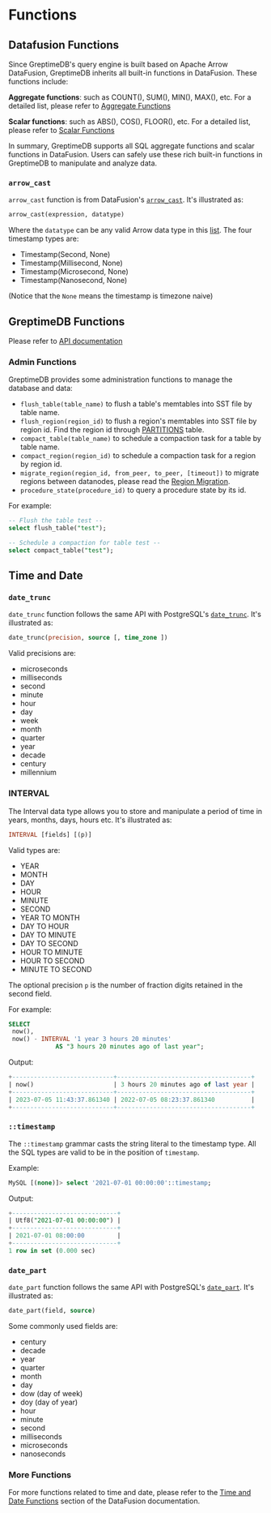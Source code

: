 # Functions

<!--
The outling of this document is a little strange, as the content is classified by company functions and feature functions. We plan to tidy up the content in the future when out functions are more stable.
-->

## Datafusion Functions

Since GreptimeDB's query engine is built based on Apache Arrow DataFusion, GreptimeDB inherits all built-in
functions in DataFusion. These functions include:

**Aggregate functions**: such as COUNT(), SUM(), MIN(), MAX(), etc. For a detailed list, please refer to [Aggregate Functions](https://arrow.apache.org/datafusion/user-guide/sql/aggregate_functions.html)

**Scalar functions**: such as ABS(), COS(), FLOOR(), etc. For a detailed list, please refer to [Scalar Functions](https://arrow.apache.org/datafusion/user-guide/sql/scalar_functions.html)

In summary, GreptimeDB supports all SQL aggregate functions and scalar functions in DataFusion. Users can safely
use these rich built-in functions in GreptimeDB to manipulate and analyze data.

### `arrow_cast`

`arrow_cast` function is from DataFusion's [`arrow_cast`](https://arrow.apache.org/datafusion/user-guide/sql/scalar_functions.html#arrow-cast). It's illustrated as:

```sql
arrow_cast(expression, datatype)
```

Where the `datatype` can be any valid Arrow data type in this [list](https://arrow.apache.org/datafusion/user-guide/sql/data_types.html). The four timestamp types are:

- Timestamp(Second, None)
- Timestamp(Millisecond, None)
- Timestamp(Microsecond, None)
- Timestamp(Nanosecond, None)

(Notice that the `None` means the timestamp is timezone naive)

## GreptimeDB Functions

Please refer to [API documentation](https://greptimedb.rs/script/python/rspython/builtins/greptime_builtin/index.html#functions)

### Admin Functions

GreptimeDB provides some administration functions to manage the database and data:

* `flush_table(table_name)` to flush a table's memtables into SST file by table name.
* `flush_region(region_id)` to flush a region's memtables into SST file by region id. Find the region id through [PARTITIONS](./information-schema/partitions.md) table.
* `compact_table(table_name)` to schedule a compaction task for a table by table name.
* `compact_region(region_id)` to schedule a compaction task for a region by region id.
* `migrate_region(region_id, from_peer, to_peer, [timeout])` to migrate regions between datanodes, please read the [Region Migration](/user-guide/operations/region-migration.md).
* `procedure_state(procedure_id)` to query a procedure state by its id.

For example:
```sql
-- Flush the table test --
select flush_table("test");

-- Schedule a compaction for table test --
select compact_table("test");
```


## Time and Date

### `date_trunc`

`date_trunc` function follows the same API with PostgreSQL's [`date_trunc`](https://www.postgresql.org/docs/current/functions-datetime.html#FUNCTIONS-DATETIME-TRUNC). It's illustrated as:

```sql
date_trunc(precision, source [, time_zone ])
```

Valid precisions are:

- microseconds
- milliseconds
- second
- minute
- hour
- day
- week
- month
- quarter
- year
- decade
- century
- millennium

### INTERVAL

The Interval data type allows you to store and manipulate a period of time in years, months, days, hours etc. It's illustrated as:

```sql
INTERVAL [fields] [(p)]
```

Valid types are:

- YEAR
- MONTH
- DAY
- HOUR
- MINUTE
- SECOND
- YEAR TO MONTH
- DAY TO HOUR
- DAY TO MINUTE
- DAY TO SECOND
- HOUR TO MINUTE
- HOUR TO SECOND
- MINUTE TO SECOND

The optional precision `p` is the number of fraction digits retained in the second field.

For example:

```sql
SELECT
 now(),
 now() - INTERVAL '1 year 3 hours 20 minutes'
             AS "3 hours 20 minutes ago of last year";
```

Output:

```sql
+----------------------------+-------------------------------------+
| now()                      | 3 hours 20 minutes ago of last year |
+----------------------------+-------------------------------------+
| 2023-07-05 11:43:37.861340 | 2022-07-05 08:23:37.861340          |
+----------------------------+-------------------------------------+
```

### `::timestamp`

The `::timestamp` grammar casts the string literal to the timestamp type. All the SQL types are valid to be in the position of `timestamp`.

Example:

```sql
MySQL [(none)]> select '2021-07-01 00:00:00'::timestamp;
```

Output:

```sql
+-----------------------------+
| Utf8("2021-07-01 00:00:00") |
+-----------------------------+
| 2021-07-01 08:00:00         |
+-----------------------------+
1 row in set (0.000 sec)
```

### `date_part`

`date_part` function follows the same API with PostgreSQL's [`date_part`](https://www.postgresql.org/docs/current/functions-datetime.html#FUNCTIONS-DATETIME-EXTRACT). It's illustrated as:

```sql
date_part(field, source)
```

Some commonly used fields are:

- century
- decade
- year
- quarter
- month
- day
- dow (day of week)
- doy (day of year)
- hour
- minute
- second
- milliseconds
- microseconds
- nanoseconds

### More Functions

For more functions related to time and date, please refer to the [Time and Date Functions](https://arrow.apache.org/datafusion/user-guide/sql/scalar_functions.html#time-and-date-functions) section of the DataFusion documentation.

